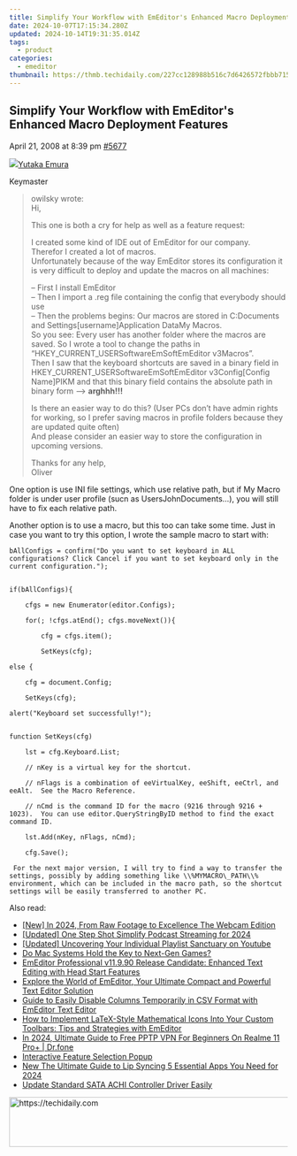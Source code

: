 ```yaml
---
title: Simplify Your Workflow with EmEditor's Enhanced Macro Deployment Features
date: 2024-10-07T17:15:34.280Z
updated: 2024-10-14T19:31:35.014Z
tags:
  - product
categories:
  - emeditor
thumbnail: https://thmb.techidaily.com/227cc128988b516c7d6426572fbbb71529867ec9f293f57740eccc844618f624.jpg
---
```


## Simplify Your Workflow with EmEditor's Enhanced Macro Deployment Features

April 21, 2008 at 8:39 pm [#5677](https://tools.techidaily.com/emeditor/products/) 

[![](https://secure.gravatar.com/avatar/a0a6377144ed3636f985d87303f65ed2?s=80&d=identicon&r=g)Yutaka Emura](https://www.emeditor.com/forums/users/yemura/ "View Yutaka Emura's profile")

Keymaster

> owilsky wrote:  
> Hi,
> 
> This one is both a cry for help as well as a feature request:
> 
> I created some kind of IDE out of EmEditor for our company.  
> Therefor I created a lot of macros.  
> Unfortunately because of the way EmEditor stores its configuration it is very difficult to deploy and update the macros on all machines:
> 
> – First I install EmEditor  
> – Then I import a .reg file containing the config that everybody should use  
> – Then the problems begins: Our macros are stored in C:Documents and Settings\[username\]Application DataMy Macros.   
> So you see: Every user has another folder where the macros are saved. So I wrote a tool to change the paths in “HKEY\_CURRENT\_USERSoftwareEmSoftEmEditor v3Macros”.  
> Then I saw that the keyboard shortcuts are saved in a binary field in HKEY\_CURRENT\_USERSoftwareEmSoftEmEditor v3Config\[Config Name\]PIKM and that this binary field contains the absolute path in binary form —> **arghhh!!!**
> 
> Is there an easier way to do this? (User PCs don’t have admin rights for working, so I prefer saving macros in profile folders because they are updated quite often)  
> And please consider an easier way to store the configuration in upcoming versions.
> 
> Thanks for any help,  
> Oliver

 One option is use INI file settings, which use relative path, but if My Macro folder is under user profile (sucn as UsersJohnDocuments…), you will still have to fix each relative path.

 Another option is to use a macro, but this too can take some time. Just in case you want to try this option, I wrote the sample macro to start with:
	  

	bAllConfigs = confirm("Do you want to set keyboard in ALL configurations? Click Cancel if you want to set keyboard only in the current configuration.");  
	  

	if(bAllConfigs){  

		cfgs = new Enumerator(editor.Configs);  

		for(; !cfgs.atEnd(); cfgs.moveNext()){  

		    cfg = cfgs.item();  

		    SetKeys(cfg);  

	else {  

		cfg = document.Config;  

		SetKeys(cfg);  

	alert("Keyboard set successfully!");  
	  

	function SetKeys(cfg)  

		lst = cfg.Keyboard.List;  

		// nKey is a virtual key for the shortcut.  

		// nFlags is a combination of eeVirtualKey, eeShift, eeCtrl, and eeAlt.  See the Macro Reference.  

		// nCmd is the command ID for the macro (9216 through 9216 + 1023).  You can use editor.QueryStringByID method to find the exact command ID.  

		lst.Add(nKey, nFlags, nCmd);  

		cfg.Save();  

	 For the next major version, I will try to find a way to transfer the settings, possibly by adding something like \\%MYMACRO\_PATH\\% environment, which can be included in the macro path, so the shortcut settings will be easily transferred to another PC.

<ins class="adsbygoogle"
     style="display:block"
     data-ad-format="autorelaxed"
     data-ad-client="ca-pub-7571918770474297"
     data-ad-slot="1223367746"></ins>

<ins class="adsbygoogle"
     style="display:block"
     data-ad-client="ca-pub-7571918770474297"
     data-ad-slot="8358498916"
     data-ad-format="auto"
     data-full-width-responsive="true"></ins>

<span class="atpl-alsoreadstyle">Also read:</span>
<div><ul>
<li><a href="https://screen-activity-recording.techidaily.com/new-in-2024-from-raw-footage-to-excellence-the-webcam-edition/"><u>[New] In 2024, From Raw Footage to Excellence The Webcam Edition</u></a></li>
<li><a href="https://article-tips.techidaily.com/updated-one-step-shot-simplify-podcast-streaming-for-2024/"><u>[Updated] One Step Shot Simplify Podcast Streaming for 2024</u></a></li>
<li><a href="https://facebook-video-share.techidaily.com/updated-uncovering-your-individual-playlist-sanctuary-on-youtube/"><u>[Updated] Uncovering Your Individual Playlist Sanctuary on Youtube</u></a></li>
<li><a href="https://games-able.techidaily.com/do-mac-systems-hold-the-key-to-next-gen-games/"><u>Do Mac Systems Hold the Key to Next-Gen Games?</u></a></li>
<li><a href="https://win-tricks.techidaily.com/emeditor-professional-v11990-release-candidate-enhanced-text-editing-with-head-start-features/"><u>EmEditor Professional v11.9.90 Release Candidate: Enhanced Text Editing with Head Start Features</u></a></li>
<li><a href="https://win-tricks.techidaily.com/explore-the-world-of-emeditor-your-ultimate-compact-and-powerful-text-editor-solution/"><u>Explore the World of EmEditor, Your Ultimate Compact and Powerful Text Editor Solution</u></a></li>
<li><a href="https://win-tricks.techidaily.com/guide-to-easily-disable-columns-temporarily-in-csv-format-with-emeditor-text-editor/"><u>Guide to Easily Disable Columns Temporarily in CSV Format with EmEditor Text Editor</u></a></li>
<li><a href="https://win-tricks.techidaily.com/how-to-implement-latex-style-mathematical-icons-into-your-custom-toolbars-tips-and-strategies-with-emeditor/"><u>How to Implement LaTeX-Style Mathematical Icons Into Your Custom Toolbars: Tips and Strategies with EmEditor</u></a></li>
<li><a href="https://phone-solutions.techidaily.com/in-2024-ultimate-guide-to-free-pptp-vpn-for-beginners-on-realme-11-proplus-drfone-by-drfone-virtual-android/"><u>In 2024, Ultimate Guide to Free PPTP VPN For Beginners On Realme 11 Pro+ | Dr.fone</u></a></li>
<li><a href="https://fox-sure.techidaily.com/interactive-feature-selection-popup/"><u>Interactive Feature Selection Popup</u></a></li>
<li><a href="https://smart-video-creator.techidaily.com/new-the-ultimate-guide-to-lip-syncing-5-essential-apps-you-need-for-2024/"><u>New The Ultimate Guide to Lip Syncing 5 Essential Apps You Need for 2024</u></a></li>
<li><a href="https://hardware-help.techidaily.com/update-standard-sata-achi-controller-driver-easily/"><u>Update Standard SATA ACHI Controller Driver Easily</u></a></li>
</ul></div>

<!-- affiliate ads begin -->
<a href="https://appsumo.8odi.net/c/5597632/2151858/7443" target="_top" id="2151858">
  <img src="//a.impactradius-go.com/display-ad/7443-2151858" border="0" alt="https://techidaily.com" width="600" height="90"/>
</a>
<img height="0" width="0" src="https://appsumo.8odi.net/i/5597632/2151858/7443" style="position:absolute;visibility:hidden;" border="0" />
<!-- affiliate ads end -->

